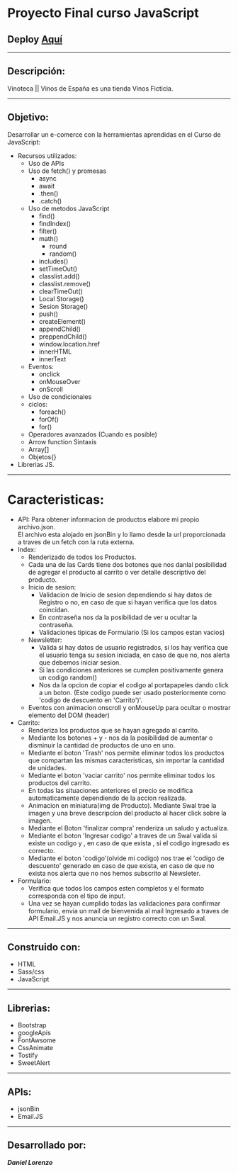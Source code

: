<h1>
    Proyecto Final curso JavaScript
</h1>
<h2>
    Deploy <a href="">
        Aquí
    </a>
</h2>
<hr>
<h2>
    Descripción:
</h2>
<p>
    Vinoteca || Vinos de España es una tienda Vinos Ficticia.
</p>
<hr>
<h2>
    Objetivo:
</h2>
<p>
    Desarrollar un e-comerce con la herramientas aprendidas en el Curso de JavaScript:
</p>
<ul>
    <li>
        Recursos utilizados:
        <ul>
            <li>
                Uso de APIs
            </li>
            <li>
                Uso de fetch() y promesas
                <ul>
                    <li>
                        async
                    </li>
                    <li>
                        await
                    </li>
                    <li>
                        .then()
                    </li>
                    <li>
                        .catch()
                    </li>   
                </ul>
            </li>
            <li>
                Uso de metodos JavaScript 
                <ul>
                    <li>
                        find()
                    </li>
                    <li>
                        findIndex()
                    </li>
                    <li>
                        filter()
                    </li>
                    <li>
                        math()
                        <ul>
                            <li>
                                round
                            </li>
                            <li>
                                random()
                            </li>
                        </ul>
                    </li>
                    <li>
                        includes()
                    </li>
                    <li>
                        setTimeOut()
                    </li>
                    <li>
                        classlist.add()
                    </li>
                    <li>
                        classlist.remove()
                    </li>
                    <li>
                        clearTimeOut()
                    </li>
                    <li>
                        Local Storage()
                    </li>
                    <li>
                        Sesion Storage()
                    </li>
                    <li>
                        push()
                    </li>
                    <li>
                        createElement()
                    </li>
                    <li>
                        appendChild()
                    </li>
                    <li>
                        preppendChild()
                    </li>
                    <li>
                        window.location.href
                    </li>
                    <li>
                        innerHTML
                    </li>
                    <li>
                        innerText
                    </li>
                </ul>
                <li>
                    Eventos:
                    <ul>
                        <li>
                            onclick
                        </li>
                        <li>
                            onMouseOver
                        </li>
                        <li>
                            onScroll
                        </li>
                    </ul>
                </li>
                <li>
                    Uso de condicionales
                </li>
                <li>
                    ciclos:
                    <ul>
                        <li>
                            foreach()
                        </li>
                        <li>
                            forOf()
                        </li>
                        <li>
                            for()
                        </li>
                    </ul>
                </li>
                <li>
                    Operadores avanzados (Cuando es posible)
                </li>
                <li>
                    Arrow function Sintaxis
                </li>
                <li>
                    Array[]
                </li>
                <li>
                    Objetos{}
                </li>
            </li>
        </ul>
    </li>
    <li>
        Librerias JS.
    </li>
</ul>
<hr>
<h1>
    Caracteristicas:
</h1>
<ul>
    <li>
        API: Para obtener informacion de productos elabore mi propio archivo.json. <br>
        El archivo esta alojado en jsonBin y lo llamo desde la url proporcionada a traves de un fetch con la ruta
        externa.
    </li>
    <li>
        Index:
        <ul>
            <li>
                Renderizado de todos los Productos.
            </li>
            <li>
                Cada una de las Cards tiene dos botones que nos danlal posibilidad de agregar el producto al carrito
                o ver detalle descriptivo del producto.
            </li>
            <li>
                Inicio de sesion:
                <ul>
                    <li>
                        Validacion de Inicio de sesion dependiendo si hay datos de Registro o no, en caso de que si
                        hayan
                        verifica que los datos coincidan.
                    </li>
                    <li>
                        En contraseña nos da la posibilidad de ver u ocultar la contraseña.
                    </li>
                    <li>
                        Validaciones tipicas de Formulario (Si los campos estan vacios)
                    </li>
                </ul>
            </li>
            <li>
                Newsletter:
                <ul>
                    <li>
                        Valida si hay datos de usuario registrados, si los hay verifica que el usuario tenga su
                        sesion iniciada, en caso de que no, nos alerta que debemos iniciar sesion.
                    <li>
                        Si las condiciones anteriores se cumplen positivamente genera un codigo
                        random()
                    </li>
                    <li>
                        Nos da la opcion de copiar el codigo al portapapeles dando click a un boton.
                        (Este codigo puede ser usado
                        posteriormente como 'codigo de descuento en 'Carrito')'.
                    </li>
            </li>
        </ul>
    <li>
        Eventos con animacion onscroll y onMouseUp para ocultar o mostrar elemento del DOM (header)
    </li>
    </li>
</ul>
</li>
<li>
    Carrito:
    <ul>
        <li>
            Renderiza los productos que se hayan agregado al carrito.
        </li>
        <li>
            Mediante los botones + y - nos da la posibilidad de aumentar o disminuir la cantidad de productos de uno
            en uno.
        </li>
        <li>
            Mediante el boton 'Trash' nos permite eliminar todos los productos que compartan las mismas
            caracteristicas, sin importar la cantidad de unidades.
        </li>
        <li>
            Mediante el boton 'vaciar carrito' nos permite eliminar todos los productos del carrito.
        </li>
        <li>
            En todas las situaciones anteriores el precio se modifica automaticamente dependiendo de la accion
            realizada.
        </li>
        <li>
            Animacion en miniatura(img de Producto). Mediante Swal trae la imagen y una breve descripcion del
            producto al hacer click sobre la imagen.
        </li>
        <li>
            Mediante el Boton 'finalizar compra' renderiza un saludo y actualiza.
        </li>
        <li>
            Mediante el boton 'Ingresar codigo' a traves de un Swal valida si existe un codigo y , en caso de que
            exista , si el codigo ingresado es correcto.
        </li>
        <li>
            Mediante el boton 'codigo'(olvide mi codigo) nos trae el 'codigo de descuento' generado en caso de que
            exista, en caso de que no exista nos alerta que no nos hemos subscrito al Newsleter.
        </li>
    </ul>
</li>
<li>
    Formulario:
    <ul>
        <li>
            Verifica que todos los campos esten completos y el formato corresponda con el tipo de input.
        </li>
        <li>
            Una vez se hayan cumplido todas las validaciones para confirmar formulario, envia un mail de bienvenida
            al mail Ingresado a traves de API Email.JS y nos anuncia un registro correcto con un Swal.
        </li>
    </ul>
</li>
</ul>
<hr>
<h2>
    Construido con:
</h2>
<ul>
    <li>
        HTML
    </li>
    <li>
        Sass/css
    </li>
    <li>
        JavaScript
    </li>
</ul>
<hr>
<h2>
    Librerias:
</h2>
<ul>
    <li>
        Bootstrap
    </li>
    <li>
        googleApis
    </li>
    <li>
        FontAwsome
    </li>
    <li>
        CssAnimate
    </li>
    <li>
        Tostify
    </li>
    <li>
        SweetAlert
    </li>
</ul>
<hr>
<h2>
    APIs:
</h2>
<ul>
    <li>
        jsonBin
    </li>
    <li>
        Email.JS
    </li>
</ul>
<hr>
<h2>
    Desarrollado por:
</h2>
<strong>
    <i>Daniel Lorenzo</i>
</strong>
